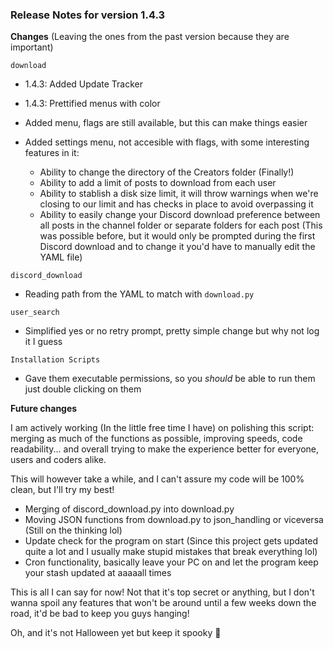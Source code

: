 ### Release Notes for version 1.4.3

**Changes** (Leaving the ones from the past version because they are important)

`download`
* 1.4.3: Added Update Tracker
* 1.4.3: Prettified menus with color

* Added menu, flags are still available, but this can make things easier
* Added settings menu, not accesible with flags, with some interesting features in it:
    - Ability to change the directory of the Creators folder (Finally!)
    - Ability to add a limit of posts to download from each user
    - Ability to stablish a disk size limit, it will throw warnings when we're closing to our limit and has checks in place to avoid overpassing it
    - Ability to easily change your Discord download preference between all posts in the channel folder or separate folders for each post (This was possible before, but it would only be prompted during the first Discord download and to change it you'd have to manually edit the YAML file)
 
`discord_download`
* Reading path from the YAML to match with `download.py`

`user_search`
* Simplified yes or no retry prompt, pretty simple change but why not log it I guess

`Installation Scripts`
* Gave them executable permissions, so you *should* be able to run them just double clicking on them


**Future changes**

I am actively working (In the little free time I have) on polishing this script: merging as much of the functions as possible, improving speeds, code readability... and overall trying to make the experience better for everyone, users and coders alike. 

This will however take a while, and I can't assure my code will be 100% clean, but I'll try my best!

- Merging of discord_download.py into download.py
- Moving JSON functions from download.py to json_handling or viceversa (Still on the thinking lol)
- Update check for the program on start (Since this project gets updated quite a lot and I usually make stupid mistakes that break everything lol)
- Cron functionality, basically leave your PC on and let the program keep your stash updated at aaaaall times

This is all I can say for now! Not that it's top secret or anything, but I don't wanna spoil any features that won't be around until a few weeks down the road, it'd be bad to keep you guys hanging!

Oh, and it's not Halloween yet but keep it spooky 🎃
